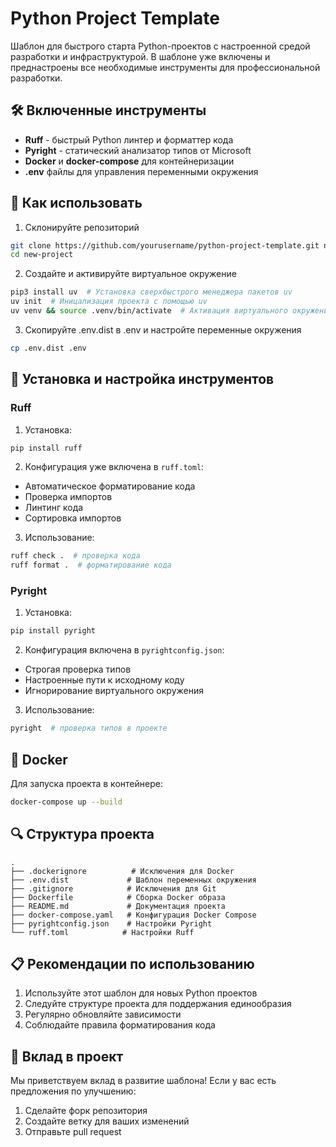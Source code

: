 # Python Project Template

Шаблон для быстрого старта Python-проектов с настроенной средой разработки и инфраструктурой. В шаблоне уже включены и преднастроены все необходимые инструменты для профессиональной разработки.

## 🛠 Включенные инструменты

- **Ruff** - быстрый Python линтер и форматтер кода
- **Pyright** - статический анализатор типов от Microsoft
- **Docker** и **docker-compose** для контейнеризации
- **.env** файлы для управления переменными окружения

## 📝 Как использовать

1. Склонируйте репозиторий
```bash
git clone https://github.com/yourusername/python-project-template.git new-project
cd new-project
```

2. Создайте и активируйте виртуальное окружение
```bash
pip3 install uv  # Установка сверхбыстрого менеджера пакетов uv
uv init  # Иницализация проекта с помощью uv
uv venv && source .venv/bin/activate  # Активация виртуального окружения
```

3. Скопируйте .env.dist в .env и настройте переменные окружения
```bash
cp .env.dist .env
```

## 🔧 Установка и настройка инструментов

### Ruff

1. Установка:
```bash
pip install ruff
```

2. Конфигурация уже включена в `ruff.toml`:
- Автоматическое форматирование кода
- Проверка импортов
- Линтинг кода
- Сортировка импортов

3. Использование:
```bash
ruff check .  # проверка кода
ruff format .  # форматирование кода
```

### Pyright

1. Установка:
```bash
pip install pyright
```

2. Конфигурация включена в `pyrightconfig.json`:
- Строгая проверка типов
- Настроенные пути к исходному коду
- Игнорирование виртуального окружения

3. Использование:
```bash
pyright  # проверка типов в проекте
```

## 🐳 Docker

Для запуска проекта в контейнере:

```bash
docker-compose up --build
```

## 🔍 Структура проекта

```
.
├── .dockerignore          # Исключения для Docker
├── .env.dist             # Шаблон переменных окружения
├── .gitignore            # Исключения для Git
├── Dockerfile            # Сборка Docker образа
├── README.md             # Документация проекта
├── docker-compose.yaml   # Конфигурация Docker Compose
├── pyrightconfig.json    # Настройки Pyright
└── ruff.toml            # Настройки Ruff
```

## 📋 Рекомендации по использованию

1. Используйте этот шаблон для новых Python проектов
2. Следуйте структуре проекта для поддержания единообразия
3. Регулярно обновляйте зависимости
4. Соблюдайте правила форматирования кода

## 🤝 Вклад в проект

Мы приветствуем вклад в развитие шаблона! Если у вас есть предложения по улучшению:

1. Сделайте форк репозитория
2. Создайте ветку для ваших изменений
3. Отправьте pull request
